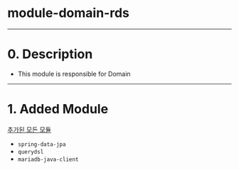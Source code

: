 # module-domain-rds

---

# 0. Description

- This module is responsible for Domain

---

# 1. Added Module

[추가된 모든 모듈](./build.gradle)

- `spring-data-jpa`
- `querydsl`
- `mariadb-java-client`